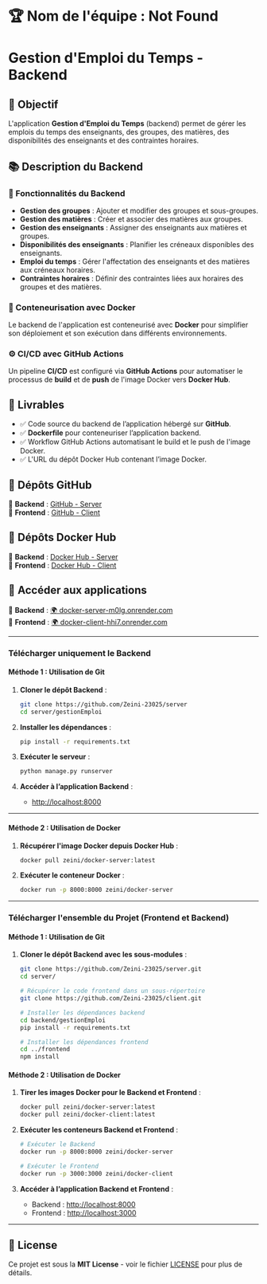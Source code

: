 # 🏆 Nom de l'équipe : **Not Found**

# Gestion d'Emploi du Temps - Backend

## 📌 Objectif

L'application **Gestion d'Emploi du Temps** (backend) permet de gérer les emplois du temps des enseignants, des groupes, des matières, des disponibilités des enseignants et des contraintes horaires.

## 📚 Description du Backend

### 🚀 Fonctionnalités du Backend

- **Gestion des groupes** : Ajouter et modifier des groupes et sous-groupes.
- **Gestion des matières** : Créer et associer des matières aux groupes.
- **Gestion des enseignants** : Assigner des enseignants aux matières et groupes.
- **Disponibilités des enseignants** : Planifier les créneaux disponibles des enseignants.
- **Emploi du temps** : Gérer l'affectation des enseignants et des matières aux créneaux horaires.
- **Contraintes horaires** : Définir des contraintes liées aux horaires des groupes et des matières.

### 🐳 Conteneurisation avec Docker

Le backend de l'application est conteneurisé avec **Docker** pour simplifier son déploiement et son exécution dans différents environnements.

### ⚙️ CI/CD avec GitHub Actions

Un pipeline **CI/CD** est configuré via **GitHub Actions** pour automatiser le processus de **build** et de **push** de l'image Docker vers **Docker Hub**.

## 📂 Livrables

- ✅ Code source du backend de l’application hébergé sur **GitHub**.
- ✅ **Dockerfile** pour conteneuriser l’application backend.
- ✅ Workflow GitHub Actions automatisant le build et le push de l'image Docker.
- ✅ L'URL du dépôt Docker Hub contenant l’image Docker.



## 🔹 Dépôts GitHub
🔗 **Backend** : [GitHub - Server](https://github.com/Zeini-23025/server)  
🔗 **Frontend** : [GitHub - Client](https://github.com/Zeini-23025/client)  

## 🐳 Dépôts Docker Hub
🐳 **Backend** : [Docker Hub - Server](https://hub.docker.com/r/zeini/docker-server)  
🐳 **Frontend** : [Docker Hub - Client](https://hub.docker.com/r/zeini/docker-client)  

## 🚀 Accéder aux applications
🔹 **Backend** : [🌍 docker-server-m0lg.onrender.com](https://docker-server-m0lg.onrender.com/)  
🔹 **Frontend** : [🌍 docker-client-hhi7.onrender.com](https://docker-client-hhi7.onrender.com)  

---

### **Télécharger uniquement le Backend**

#### **Méthode 1 : Utilisation de Git**

1. **Cloner le dépôt Backend** :
    ```bash
    git clone https://github.com/Zeini-23025/server
    cd server/gestionEmploi
    ```

2. **Installer les dépendances** :
    ```bash
    pip install -r requirements.txt
    ```

3. **Exécuter le serveur** :
    ```bash
    python manage.py runserver
    ```

4. **Accéder à l’application Backend** :
    - [http://localhost:8000](http://localhost:8000)

---

#### **Méthode 2 : Utilisation de Docker**

1. **Récupérer l'image Docker depuis Docker Hub** :
    ```bash
    docker pull zeini/docker-server:latest
    ```

2. **Exécuter le conteneur Docker** :
    ```bash
    docker run -p 8000:8000 zeini/docker-server
    ```


---

### **Télécharger l'ensemble du Projet (Frontend et Backend)**

#### **Méthode 1 : Utilisation de Git**

1. **Cloner le dépôt Backend avec les sous-modules** :
    ```bash
    git clone https://github.com/Zeini-23025/server.git
    cd server/

    # Récupérer le code frontend dans un sous-répertoire
    git clone https://github.com/Zeini-23025/client.git

    # Installer les dépendances backend
    cd backend/gestionEmploi
    pip install -r requirements.txt

    # Installer les dépendances frontend
    cd ../frontend
    npm install
    ```

#### **Méthode 2 : Utilisation de Docker**

1. **Tirer les images Docker pour le Backend et Frontend** :
    ```bash
    docker pull zeini/docker-server:latest
    docker pull zeini/docker-client:latest
    ```

2. **Exécuter les conteneurs Backend et Frontend** :
    ```bash
    # Exécuter le Backend
    docker run -p 8000:8000 zeini/docker-server

    # Exécuter le Frontend
    docker run -p 3000:3000 zeini/docker-client
    ```

3. **Accéder à l’application Backend et Frontend** :
    - Backend : [http://localhost:8000](http://localhost:8000)
    - Frontend : [http://localhost:3000](http://localhost:3000)

---

## 📄 License

Ce projet est sous la **MIT License** - voir le fichier [LICENSE](./LICENSE) pour plus de détails.
